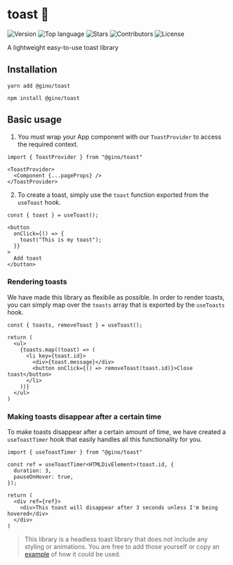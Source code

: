 # toast 🍞

![Version](https://img.shields.io/github/package-json/v/gino/toast)
![Top language](https://img.shields.io/github/languages/top/gino/toast)
![Stars](https://img.shields.io/github/stars/gino/toast?style=plastic)
![Contributors](https://img.shields.io/github/contributors/gino/toast)
![License](https://img.shields.io/github/license/gino/toast)

A lightweight easy-to-use toast library

## Installation

```
yarn add @gino/toast
```
```
npm install @gino/toast
```

## Basic usage

1. You must wrap your App component with our `ToastProvider` to access the required context.

```tsx
import { ToastProvider } from "@gino/toast"

<ToastProvider>
  <Component {...pageProps} />
</ToastProvider>
```

2. To create a toast, simply use the `toast` function exported from the `useToast` hook.

```tsx
const { toast } = useToast();

<button
  onClick={() => {
    toast("This is my toast");
  }}
>
  Add toast
</button>
```

### Rendering toasts

We have made this library as flexibile as possible. In order to render toasts, you can simply map over the `toasts` array that is exported by the `useToasts` hook.

```tsx
const { toasts, removeToast } = useToast();

return (
  <ul>
    {toasts.map((toast) => (
      <li key={toast.id}>
        <div>{toast.message}</div>
        <button onClick={() => removeToast(toast.id)}>Close toast</button>
      </li>
    ))}
  </ul>
)
```

### Making toasts disappear after a certain time

To make toasts disappear after a certain amount of time, we have created a `useToastTimer` hook that easily handles all this functionality for you.

```tsx
import { useToastTimer } from "@gino/toast"

const ref = useToastTimer<HTMLDivElement>(toast.id, {
  duration: 3,
  pauseOnHover: true,
});

return (
  <div ref={ref}>
    <div>This toast will disappear after 3 seconds unless I'm being hovered</div>
  </div>
)
```

> This library is a headless toast library that does not include any styling or animations. You are free to add those yourself or copy an [example](/examples/) of how it could be used.